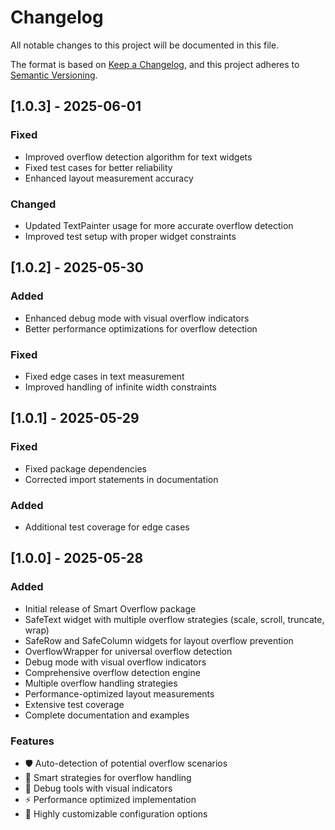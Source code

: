 # Changelog

All notable changes to this project will be documented in this file.

The format is based on [Keep a Changelog](https://keepachangelog.com/en/1.0.0/),
and this project adheres to [Semantic Versioning](https://semver.org/spec/v2.0.0.html).

## [1.0.3] - 2025-06-01

### Fixed

- Improved overflow detection algorithm for text widgets
- Fixed test cases for better reliability
- Enhanced layout measurement accuracy

### Changed

- Updated TextPainter usage for more accurate overflow detection
- Improved test setup with proper widget constraints

## [1.0.2] - 2025-05-30

### Added

- Enhanced debug mode with visual overflow indicators
- Better performance optimizations for overflow detection

### Fixed

- Fixed edge cases in text measurement
- Improved handling of infinite width constraints

## [1.0.1] - 2025-05-29

### Fixed

- Fixed package dependencies
- Corrected import statements in documentation

### Added

- Additional test coverage for edge cases

## [1.0.0] - 2025-05-28

### Added

- Initial release of Smart Overflow package
- SafeText widget with multiple overflow strategies (scale, scroll, truncate, wrap)
- SafeRow and SafeColumn widgets for layout overflow prevention
- OverflowWrapper for universal overflow detection
- Debug mode with visual overflow indicators
- Comprehensive overflow detection engine
- Multiple overflow handling strategies
- Performance-optimized layout measurements
- Extensive test coverage
- Complete documentation and examples

### Features

- 🛡️ Auto-detection of potential overflow scenarios
- 🎯 Smart strategies for overflow handling
- 🐛 Debug tools with visual indicators
- ⚡ Performance optimized implementation
- 🎨 Highly customizable configuration options
